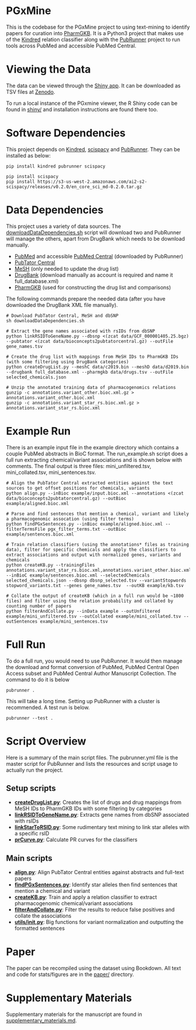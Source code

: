 # PGxMine

This is the codebase for the PGxMine project to using text-mining to identify papers for curation into [PharmGKB](https://www.pharmgkb.org). It is a Python3 project that makes use of the [Kindred](https://github.com/jakelever/kindred) relation classifier along with the [PubRunner](https://github.com/jakelever/pubrunner) project to run tools across PubMed and accessible PubMed Central.

# Viewing the Data

The data can be viewed through the [Shiny app](http://bionlp.bcgsc.ca/pgxmine/). It can be downloaded as TSV files at [Zenodo](https://doi.org/10.5281/zenodo.3360930).

To run a local instance of the PGxmine viewer, the R Shiny code can be found in [shiny/](https://github.com/jakelever/pgxmine/tree/master/shiny) and installation instructions are found there too.

# Software Dependencies

This project depends on [Kindred](https://github.com/jakelever/kindred), [scispacy](https://allenai.github.io/scispacy/) and [PubRunner](https://github.com/jakelever/pubrunner). They can be installed as below:

```
pip install kindred pubrunner scispacy

pip install scispacy
pip install https://s3-us-west-2.amazonaws.com/ai2-s2-scispacy/releases/v0.2.0/en_core_sci_md-0.2.0.tar.gz
```

# Data Dependencies

This project uses a variety of data sources. The [downloadDataDependencies.sh](https://github.com/jakelever/pgxmine/blob/master/downloadDataDependencies.sh) script will download two and PubRunner will manage the others, apart from DrugBank which needs to be download manually.

- [PubMed](https://www.nlm.nih.gov/databases/download/pubmed_medline.html) and accessible [PubMed Central](https://www.ncbi.nlm.nih.gov/pmc/tools/ftp/) (downloaded by PubRunner)
- [PubTator Central](https://www.ncbi.nlm.nih.gov/research/pubtator/)
- [MeSH](https://www.nlm.nih.gov/databases/download/mesh.html) (only needed to update the drug list)
- [DrugBank](https://www.drugbank.ca/releases/latest) (download manually as account is required and name it full\_database.xml)
- [PharmGKB](https://www.pharmgkb.org/downloads) (used for constructing the drug list and comparisons)

The following commands prepare the needed data (after you have downloaded the DrugBank XML file manually).

```
# Download PubTator Central, MeSH and dbSNP
sh downloadDataDependencies.sh

# Extract the gene names associated with rsIDs from dbSNP
python linkRSIDToGeneName.py --dbsnp <(zcat data/GCF_000001405.25.bgz) --pubtator <(zcat data/bioconcepts2pubtatorcentral.gz) --outFile gene_names.tsv

# Create the drug list with mappings from MeSH IDs to PharmGKB IDs (with some filtering using DrugBank categories)
python createDrugList.py --meshC data/c2019.bin --meshD data/d2019.bin --drugbank full_database.xml --pharmgkb data/drugs.tsv --outFile selected_chemicals.json

# Unzip the annotated training data of pharmacogenomics relations
gunzip -c annotations.variant_other.bioc.xml.gz > annotations.variant_other.bioc.xml
gunzip -c annotations.variant_star_rs.bioc.xml.gz > annotations.variant_star_rs.bioc.xml
```

# Example Run

There is an example input file in the example directory which contains a couple PubMed abstracts in BioC format. The run\_example.sh script does a full run extracting chemical/variant associations and is shown below with comments. The final output is three files: mini\_unfiltered.tsv, mini\_collated.tsv, mini\_sentences.tsv.

```
# Align the PubTator Central extracted entities against the text sources to get offset positions for chemicals, variants
python align.py --inBioc example/input.bioc.xml --annotations <(zcat data/bioconcepts2pubtatorcentral.gz) --outBioc example/aligned.bioc.xml

# Parse and find sentences that mention a chemical, variant and likely a pharmacogenomic assocation (using filter terms)
python findPGxSentences.py --inBioc example/aligned.bioc.xml --filterTermsFile pgx_filter_terms.txt --outBioc example/sentences.bioc.xml

# Train relation classifiers (using the annotations* files as training data), filter for specific chemicals and apply the classifiers to extract associations and output with normalized genes, variants and chemicals
python createKB.py --trainingFiles annotations.variant_star_rs.bioc.xml,annotations.variant_other.bioc.xml --inBioC example/sentences.bioc.xml --selectedChemicals selected_chemicals.json --dbsnp dbsnp_selected.tsv --variantStopwords stopword_variants.txt --genes gene_names.tsv  --outKB example/kb.tsv

# Collate the output of createKB (which in a full run would be ~1800 files) and filter using the relation probability and collated by counting number of papers
python filterAndCollate.py --inData example --outUnfiltered example/mini_unfiltered.tsv --outCollated example/mini_collated.tsv --outSentences example/mini_sentences.tsv
```

# Full Run

To do a full run, you would need to use PubRunner. It would then manage the download and format conversion of PubMed, PubMed Central Open Access subset and PubMed Central Author Manuscript Collection. The command to do it is below

```
pubrunner .
```

This will take a long time. Setting up PubRunner with a cluster is recommended. A test run is below.

```
pubrunner --test .
```

# Script Overview

Here is a summary of the main script files. The pubrunner.yml file is the master script for PubRunner and lists the resources and script usage to actually run the project.

## Setup scripts

- **[createDrugList.py](https://github.com/jakelever/pgxmine/blob/master/createDrugList.py)**: Creates the list of drugs and drug mappings from MeSH IDs to PharmGKB IDs with some filtering by categories
- **[linkRSIDToGeneName.py](https://github.com/jakelever/pgxmine/blob/master/linkRSIDToGeneName.py)**: Extracts gene names from dbSNP associated with rsIDs
- **[linkStarToRSID.py](https://github.com/jakelever/pgxmine/blob/master/linkStarToRSID.py)**: Some rudimentary text mining to link star alleles with a specific rsID
- **[prCurve.py](https://github.com/jakelever/pgxmine/blob/master/prCurve.py)**: Calculate PR curves for the classifiers

## Main scripts

- **[align.py](https://github.com/jakelever/pgxmine/blob/master/align.py)**: Align PubTator Central entities against abstracts and full-text papers
- **[findPGxSentences.py](https://github.com/jakelever/pgxmine/blob/master/findPGxSentences.py)**: Identify star alleles then find sentences that mention a chemical and variant
- **[createKB.py](https://github.com/jakelever/pgxmine/blob/master/createKB.py)**: Train and apply a relation classifier to extract pharmacogenomic chemical/variant associations
- **[filterAndCollate.py](https://github.com/jakelever/pgxmine/blob/master/filterAndCollate.py)**: Filter the results to reduce false positives and collate the associations
- **[utils/__init__.py](https://github.com/jakelever/pgxmine/blob/master/utils/__init__.py)**: Big functions for variant normalization and outputting the formatted sentences

# Paper

The paper can be recompiled using the dataset using Bookdown. All text and code for stats/figures are in the [paper/](https://github.com/jakelever/pgxmine/tree/master/paper) directory.

# Supplementary Materials

Supplementary materials for the manuscript are found in [supplementary\_materials.md](https://github.com/jakelever/pgxmine/blob/master/supplementary_materials.md).

